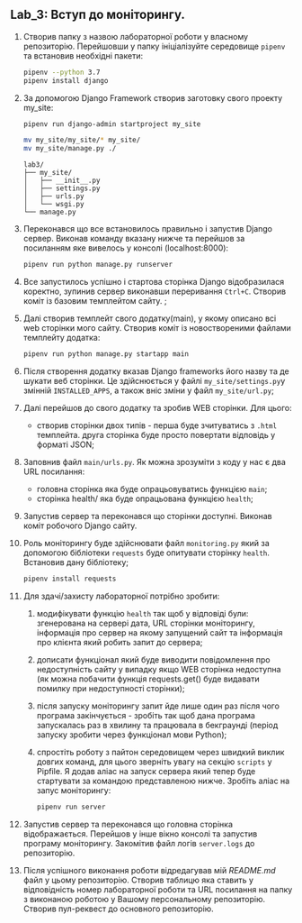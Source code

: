 ## Lab_3: Вступ до моніторингу.

1. Створив папку з назвою лабораторної роботи у власному репозиторію. Перейшовши у папку ініціалізуйте середовище `pipenv` та встановив необхідні пакети:
    ```bash
    pipenv --python 3.7
    pipenv install django
    ```
1. За допомогою Django Framework створив заготовку свого проекту  my_site: 
    ```bash
    pipenv run django-admin startproject my_site
    
    mv my_site/my_site/* my_site/
    mv my_site/manage.py ./
    ```
    ```text
    lab3/
    ├── my_site/
    │   ├── __init__.py
    │   ├── settings.py
    │   ├── urls.py
    │   └── wsgi.py
    └── manage.py
    ```
1. Переконався що все встановилось правильно і запустив Django сервер. Виконав команду вказану нижче та перейшов за посиланням яке вивелось у консолі (localhost:8000):
    ```bash
    pipenv run python manage.py runserver
    ```
1. Все запустилось успішно і стартова сторінка Django відобразилася коректно, зупинив сервер виконавши переривання `Ctrl+C`. Створив коміт із базовим темплейтом сайту. ;
1. Далі створив темплейт свого додатку(main), у якому описано всі web сторінки мого сайту. Створив коміт із новоствореними файлами темплейту додатка:
    ```bash
    pipenv run python manage.py startapp main
    ```
1. Після створення додатку вказав Django frameworks його назву та де шукати веб сторінки. Це здійснюється у файлі `my_site/settings.py`у змінній `INSTALLED_APPS`, а також вніс зміни у файл `my_site/url.py`;
1. Далі перейшов до свого додатку та зробив WEB сторінки. Для цього:
    - створив сторінки двох типів - перша буде зчитуватись з `.html` темплейта. друга сторінка буде просто повертати відповідь у форматі JSON;
     
1. Заповнив файл `main/urls.py`. Як можна зрозуміти з коду у нас є два URL посилання:
    - головна сторінка яка буде опрацьовуватись функцією `main`;
    - сторінка health/ яка буде опрацьована функцією `health`;
1. Запустив сервер та переконався що сторінки доступні. Виконав коміт робочого Django сайту.
1. Роль моніторингу буде здійснювати файл `monitoring.py` який за допомогою бібліотеки `requests` буде опитувати сторінку `health`. Встановив дану бібліотеку;
    ```bash
    pipenv install requests
    ```
1. Для здачі/захисту лабораторної потрібно зробити:
    1. модифікувати функцію `health` так щоб у відповіді були: згенерована на сервері дата, URL сторінки моніторингу, інформація про сервер на якому запущений сайт та інформація про клієнта який робить запит до сервера;
       
    1. дописати функціонал який буде виводити повідомлення про недоступність сайту у випадку якщо WEB сторінка недоступна (як можна побачити функція requests.get() буде видавати помилку при недоступності сторінки);
    1. після запуску моніторингу запит йде лише один раз після чого програма закінчується - зробіть так щоб дана програма запускалась раз в хвилину та працювала в бекграунді (період запуску зробити через функціонал мови Python);
    1. спростіть роботу з пайтон середовищем через швидкий виклик довгих команд, для цього зверніть увагу на секцію `scripts` у Pipfile. Я додав аліас на запуск сервера який тепер буде стартувати за командою представленою нижче. Зробіть аліас на запус моніторингу:
        ```bash
        pipenv run server
        ```
1. Запустив сервер та переконався що головна сторінка відображається. Перейшов у інше вікно консолі та запустив програму моніторингу. Закомітив файл логів `server.logs` до репозиторію. 
1. Після успішного виконання роботи відредагував мій _README.md_ файл у цьому репозиторію. Створив таблицю яка ставить у відповідність номер лабораторної роботи та URL посилання на папку з виконаною роботою у Вашому персональному репозиторію. Створив пул-реквест до основного репозиторію.
